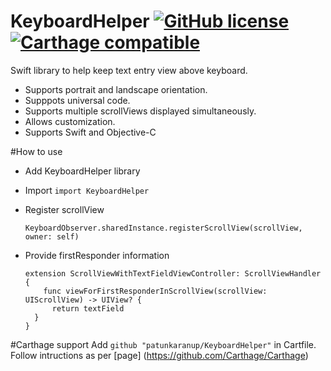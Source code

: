 
# KeyboardHelper [![GitHub license](https://img.shields.io/badge/license-MIT-lightgrey.svg)](https://github.com/patunkaranup/KeyboardHelper/blob/master/LICENSE) [![Carthage compatible](https://img.shields.io/badge/Carthage-compatible-4BC51D.svg?style=flat)](https://github.com/Carthage/Carthage)
Swift library to help keep text entry view above keyboard. 
* Supports portrait and landscape orientation. 
* Supppots universal code.
* Supports multiple scrollViews displayed simultaneously. 
* Allows customization.
* Supports Swift and Objective-C

#How to use 
* Add KeyboardHelper library 
* Import `import KeyboardHelper`
  
* Register scrollView 

  ```KeyboardObserver.sharedInstance.registerScrollView(scrollView, owner: self)```

* Provide firstResponder information 

  ```
  extension ScrollViewWithTextFieldViewController: ScrollViewHandler {
      func viewForFirstResponderInScrollView(scrollView: UIScrollView) -> UIView? {
        return textField
    }
  }
  ```
#Carthage support 
Add ```github "patunkaranup/KeyboardHelper"``` in Cartfile.
Follow intructions as per [page] (https://github.com/Carthage/Carthage)
